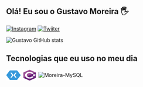 ## Olá! Eu sou o Gustavo Moreira 🖐️

[![Instagram](https://img.shields.io/badge/Instagram-E4405F?style=for-the-badge&logo=instagram&logoColor=white)](https://instagram.com/gustavomoreira50)
[![Twiiter](https://img.shields.io/badge/Twitter-1DA1F2?style=for-the-badge&logo=twitter&logoColor=white)](https://twitch.tv/Mooreiraa08)

![Gustavo GitHub stats](https://github-readme-stats.vercel.app/api?username=mooreira08&show_icons=true&theme=dracula&count_private=true)

## Tecnologias que eu uso no meu dia

<div style="display: inline_block">
  <img align="center" alt="Moreira-Xamarin" height="30" width="40" src="https://raw.githubusercontent.com/devicons/devicon/master/icons/xamarin/xamarin-original.svg">
  <img align="center" alt="Moreira-Csharp" height="30" width="40" src="https://raw.githubusercontent.com/devicons/devicon/master/icons/csharp/csharp-original.svg">
  <img align="center" alt="Moreira-MySQL" height="30" width="40" src="https://cdn.jsdelivr.net/gh/devicons/devicon/icons/mysql/mysql-original.svg" />
</div><br/>

